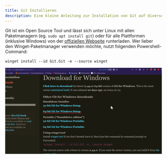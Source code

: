 ```yaml
---
title: Git Installieren
description: Eine kleine Anleitung zur Installation von Git auf diversen Plattformen.
---
```



Git ist ein Open Source Tool und lässt sich unter Linux mit allen Paketmanagern (eg. `sudo apt install git`) oder für alle Plattformen (inklusive Windows) von der [offiziellen Webseite](https://git-scm.com/) runterladen. Wer lieber den Winget-Paketmanager verwenden möchte, nutzt folgenden Powershell-Command:

```shell
winget install --id Git.Git -e --source winget
```

![](../assets/Pasted%20image%2020240314191749.png)







